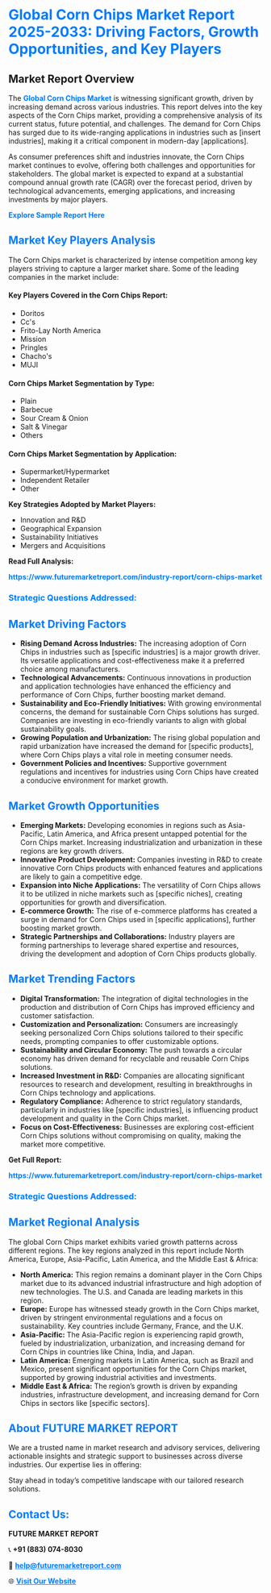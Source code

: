 <h1 style="color: #007BFF;">Global Corn Chips Market Report 2025-2033: Driving Factors, Growth Opportunities, and Key Players</h1>

<section id="overview">
<h2>Market Report Overview</h2>
<p>The <a href="https://www.futuremarketreport.com/industry-report/corn-chips-market" style="color: #007BFF; text-decoration: none;"><strong>Global Corn Chips Market</strong></a> is witnessing significant growth, driven by increasing demand across various industries. This report delves into the key aspects of the Corn Chips market, providing a comprehensive analysis of its current status, future potential, and challenges. The demand for Corn Chips has surged due to its wide-ranging applications in industries such as [insert industries], making it a critical component in modern-day [applications].</p>
<p>As consumer preferences shift and industries innovate, the Corn Chips market continues to evolve, offering both challenges and opportunities for stakeholders. The global market is expected to expand at a substantial compound annual growth rate (CAGR) over the forecast period, driven by technological advancements, emerging applications, and increasing investments by major players.</p>
</section>

<section id="overview">
<p><a href="https://www.futuremarketreport.com/request-sample/reportId=40899" style="color: #007BFF; text-decoration: none;"><strong>Explore Sample Report Here</strong></a></p>
</section>

<section id="key-players">
<h2 style="color: #007BFF;">Market Key Players Analysis</h2>
<p>The Corn Chips market is characterized by intense competition among key players striving to capture a larger market share. Some of the leading companies in the market include:</p>
<h4>Key Players Covered in the Corn Chips Report:</h4>
<ul><li>Doritos</li><li>Cc&#039;s</li><li>Frito-Lay North America</li><li>Mission</li><li>Pringles</li><li>Chacho&#039;s</li><li>MUJI</li></ul>
<h4>Corn Chips Market Segmentation by Type:</h4>
<ul><li>Plain</li><li>Barbecue</li><li>Sour Cream &amp; Onion</li><li>Salt &amp; Vinegar</li><li>Others</li></ul>

<h4>Corn Chips Market Segmentation by Application:</h4>
<ul><li>Supermarket/Hypermarket</li><li>Independent Retailer</li><li>Other</li></ul>
<p><strong>Key Strategies Adopted by Market Players:</strong></p>
<ul>
<li>Innovation and R&D</li>
<li>Geographical Expansion</li>
<li>Sustainability Initiatives</li>
<li>Mergers and Acquisitions</li>
</ul>
</section>

<section>
<p><strong>Read Full Analysis: </strong></p><a href="https://www.futuremarketreport.com/industry-report/corn-chips-market" style="color: #007BFF; text-decoration: none;"><strong>https://www.futuremarketreport.com/industry-report/corn-chips-market</strong></a>
<h3 style="color: #007BFF;">Strategic Questions Addressed:</h3>
</section>

<section id="driving-factors">
<h2 style="color: #007BFF;">Market Driving Factors</h2>
<ul>
<li><strong>Rising Demand Across Industries:</strong> The increasing adoption of Corn Chips in industries such as [specific industries] is a major growth driver. Its versatile applications and cost-effectiveness make it a preferred choice among manufacturers.</li>
<li><strong>Technological Advancements:</strong> Continuous innovations in production and application technologies have enhanced the efficiency and performance of Corn Chips, further boosting market demand.</li>
<li><strong>Sustainability and Eco-Friendly Initiatives:</strong> With growing environmental concerns, the demand for sustainable Corn Chips solutions has surged. Companies are investing in eco-friendly variants to align with global sustainability goals.</li>
<li><strong>Growing Population and Urbanization:</strong> The rising global population and rapid urbanization have increased the demand for [specific products], where Corn Chips plays a vital role in meeting consumer needs.</li>
<li><strong>Government Policies and Incentives:</strong> Supportive government regulations and incentives for industries using Corn Chips have created a conducive environment for market growth.</li>
</ul>
</section>

<section id="growth-opportunities">
<h2 style="color: #007BFF;">Market Growth Opportunities</h2>
<ul>
<li><strong>Emerging Markets:</strong> Developing economies in regions such as Asia-Pacific, Latin America, and Africa present untapped potential for the Corn Chips market. Increasing industrialization and urbanization in these regions are key growth drivers.</li>
<li><strong>Innovative Product Development:</strong> Companies investing in R&D to create innovative Corn Chips products with enhanced features and applications are likely to gain a competitive edge.</li>
<li><strong>Expansion into Niche Applications:</strong> The versatility of Corn Chips allows it to be utilized in niche markets such as [specific niches], creating opportunities for growth and diversification.</li>
<li><strong>E-commerce Growth:</strong> The rise of e-commerce platforms has created a surge in demand for Corn Chips used in [specific applications], further boosting market growth.</li>
<li><strong>Strategic Partnerships and Collaborations:</strong> Industry players are forming partnerships to leverage shared expertise and resources, driving the development and adoption of Corn Chips products globally.</li>
</ul>
</section>

<section id="trending-factors">
<h2 style="color: #007BFF;">Market Trending Factors</h2>
<ul>
<li><strong>Digital Transformation:</strong> The integration of digital technologies in the production and distribution of Corn Chips has improved efficiency and customer satisfaction.</li>
<li><strong>Customization and Personalization:</strong> Consumers are increasingly seeking personalized Corn Chips solutions tailored to their specific needs, prompting companies to offer customizable options.</li>
<li><strong>Sustainability and Circular Economy:</strong> The push towards a circular economy has driven demand for recyclable and reusable Corn Chips solutions.</li>
<li><strong>Increased Investment in R&D:</strong> Companies are allocating significant resources to research and development, resulting in breakthroughs in Corn Chips technology and applications.</li>
<li><strong>Regulatory Compliance:</strong> Adherence to strict regulatory standards, particularly in industries like [specific industries], is influencing product development and quality in the Corn Chips market.</li>
<li><strong>Focus on Cost-Effectiveness:</strong> Businesses are exploring cost-efficient Corn Chips solutions without compromising on quality, making the market more competitive.</li>
</ul>
</section>

<section>
<p><strong>Get Full Report: </strong></p><a href="https://www.futuremarketreport.com/industry-report/corn-chips-market" style="color: #007BFF; text-decoration: none;"><strong>https://www.futuremarketreport.com/industry-report/corn-chips-market</strong></a>
<h3 style="color: #007BFF;">Strategic Questions Addressed:</h3>
</section>


<section id="regional-analysis">
<h2 style="color: #007BFF;">Market Regional Analysis</h2>
<p>The global Corn Chips market exhibits varied growth patterns across different regions. The key regions analyzed in this report include North America, Europe, Asia-Pacific, Latin America, and the Middle East & Africa:</p>
<ul>
<li><strong>North America:</strong> This region remains a dominant player in the Corn Chips market due to its advanced industrial infrastructure and high adoption of new technologies. The U.S. and Canada are leading markets in this region.</li>
<li><strong>Europe:</strong> Europe has witnessed steady growth in the Corn Chips market, driven by stringent environmental regulations and a focus on sustainability. Key countries include Germany, France, and the U.K.</li>
<li><strong>Asia-Pacific:</strong> The Asia-Pacific region is experiencing rapid growth, fueled by industrialization, urbanization, and increasing demand for Corn Chips in countries like China, India, and Japan.</li>
<li><strong>Latin America:</strong> Emerging markets in Latin America, such as Brazil and Mexico, present significant opportunities for the Corn Chips market, supported by growing industrial activities and investments.</li>
<li><strong>Middle East & Africa:</strong> The region’s growth is driven by expanding industries, infrastructure development, and increasing demand for Corn Chips in sectors like [specific sectors].</li>
</ul>
</section>

<footer>
<h2 style="color: #007BFF;">About FUTURE MARKET REPORT</h2>
<p>We are a trusted name in market research and advisory services, delivering actionable insights and strategic support to businesses across diverse industries. Our expertise lies in offering:</p>

<p>Stay ahead in today’s competitive landscape with our tailored research solutions.</p>

<h2 style="color: #007BFF;">Contact Us:</h2>
<p><strong>FUTURE MARKET REPORT</strong></p>
<p>📞 <strong>+91 (883) 074-8030</strong></p>
<p>📧 <strong><a href="mailto:help@futuremarketreport.com" style="color: #007BFF;">help@futuremarketreport.com</a></strong></p>
<p>🌐 <strong><a href="https://www.futuremarketreport.com/" style="color: #007BFF;">Visit Our Website</a></strong></p>
</footer>